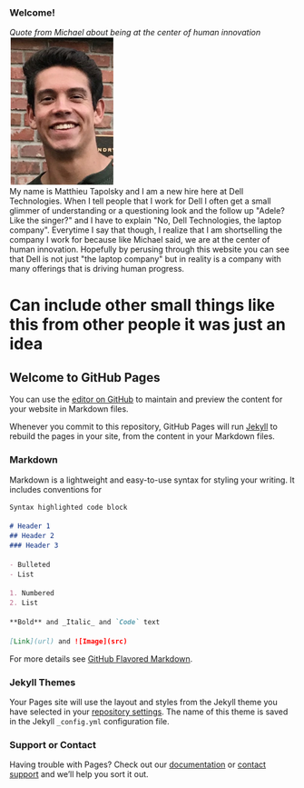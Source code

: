### Welcome!
*Quote from Michael about being at the center of human innovation* <br />
![Image](/photos/matthieu_tapolsky.jpg) <br/>
My name is Matthieu Tapolsky and I am a new hire here at Dell Technologies. When I tell people that I work for Dell I often get a small glimmer of understanding or a questioning look and the follow up "Adele? Like the singer?" and I have to explain "No, Dell Technologies, the laptop company". Everytime I say that though, I realize that I am shortselling the company I work for because like Michael said, we are at the center of human innovation. Hopefully by perusing through this website you can see that Dell is not just "the laptop company" but in reality is a company with many offerings that is driving human progress. <br />

# Can include other small things like this from other people it was just an idea


## Welcome to GitHub Pages

You can use the [editor on GitHub](https://github.com/Matthieu98/D_I_Project/edit/master/index.md) to maintain and preview the content for your website in Markdown files.

Whenever you commit to this repository, GitHub Pages will run [Jekyll](https://jekyllrb.com/) to rebuild the pages in your site, from the content in your Markdown files.

### Markdown

Markdown is a lightweight and easy-to-use syntax for styling your writing. It includes conventions for

```markdown
Syntax highlighted code block

# Header 1
## Header 2
### Header 3

- Bulleted
- List

1. Numbered
2. List

**Bold** and _Italic_ and `Code` text

[Link](url) and ![Image](src)
```

For more details see [GitHub Flavored Markdown](https://guides.github.com/features/mastering-markdown/).

### Jekyll Themes

Your Pages site will use the layout and styles from the Jekyll theme you have selected in your [repository settings](https://github.com/Matthieu98/D_I_Project/settings). The name of this theme is saved in the Jekyll `_config.yml` configuration file.

### Support or Contact

Having trouble with Pages? Check out our [documentation](https://help.github.com/categories/github-pages-basics/) or [contact support](https://github.com/contact) and we’ll help you sort it out.
